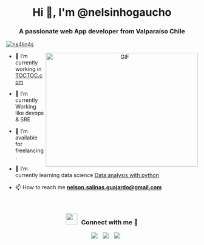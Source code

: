 <h1 align="center">Hi 👋, I'm @nelsinhogaucho</h1>
<h3 align="center">A passionate web App developer from Valparaíso Chile</h3>


<p align="left"> <a href="https://twitter.com/ns4lin4s" target="blank"><img src="https://img.shields.io/twitter/follow/ns4lin4s?logo=twitter&style=for-the-badge" alt="ns4lin4s" /></a> </p>

<a target="_blank" align="center">
  <img align="right" top="500" height="300" width="400" alt="GIF" src="https://media.giphy.com/media/SWoSkN6DxTszqIKEqv/giphy.gif">
</a>

- 🔭 I’m currently working in <a href="https://toctoc.com" target="blank">TOCTOC.com</a>

- 🌱 I’m currently Working like devops & SRE

- 🤝 I’m available for freelancing.

- 🌱 I’m currently learning data science <a href="https://www.freecodecamp.org/learn/data-analysis-with-python/" target="blank">Data analysis with python</a>


- 📫 How to reach me **nelson.salinas.guajardo@gmail.com**

<br/>
<h3 align="center" > <img src="https://media.giphy.com/media/iY8CRBdQXODJSCERIr/giphy.gif" width="30" height="30" style="margin-right: 10px;">Connect with me 🤝 </h3>

<p align="center">

 <div align="center"  class="icons-social" style="margin-left: 10px;">
        <a style="margin-left: 10px;"  target="_blank" href="https://www.linkedin.com/in/nelson-osvaldo-salinas/">
			<img src="https://img.icons8.com/doodle/40/000000/linkedin--v2.png"></a>
        <a style="margin-left: 10px;" target="_blank" href="https://github.com/ns4lin4s">
		<img src="https://img.icons8.com/doodle/40/000000/github--v1.png"></a>
		<a style="margin-left: 10px;" target="_blank" href="https://stackoverflow.com/users/5816339/ene-salinas?tab=profile">
				<img src="https://img.icons8.com/external-tal-revivo-color-tal-revivo/40/000000/external-stack-overflow-is-a-question-and-answer-site-for-professional-logo-color-tal-revivo.png"></a>
	   	
      

</p>
